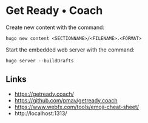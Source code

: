 
# Get Ready • Coach

Create new content with the command:

```
hugo new content <SECTIONNAME>/<FILENAME>.<FORMAT>
```

Start the embedded web server with the command:

```
hugo server --buildDrafts
```

## Links

- https://getready.coach/
- https://github.com/pmav/getready.coach
- https://www.webfx.com/tools/emoji-cheat-sheet/
- http://localhost:1313/
